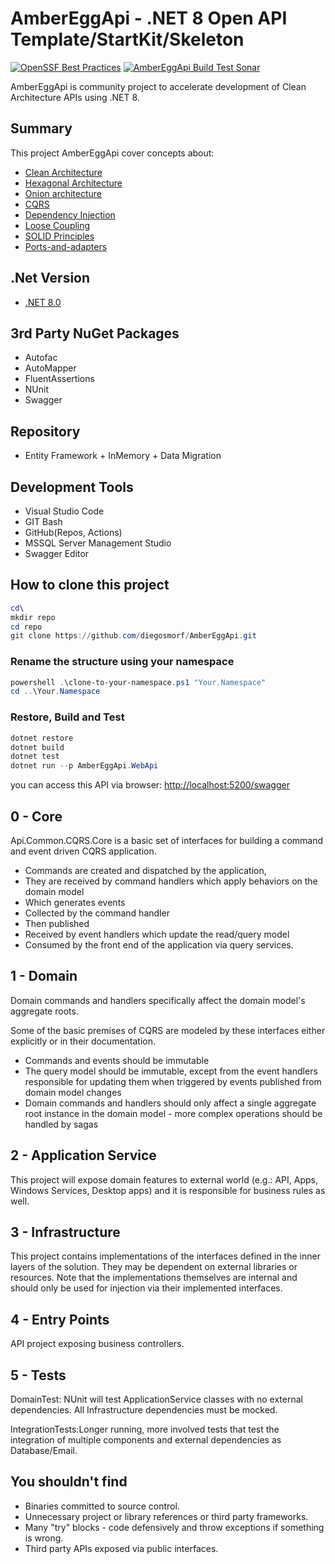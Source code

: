 # AmberEggApi - .NET 8 Open API Template/StartKit/Skeleton

[![OpenSSF Best Practices](https://www.bestpractices.dev/projects/9250/badge)](https://www.bestpractices.dev/projects/9250)
[![AmberEggApi Build Test Sonar](https://github.com/diegosmorf/AmberEggApi/actions/workflows/pipeline-build-main.yml/badge.svg)](https://github.com/diegosmorf/AmberEggApi/actions/workflows/pipeline-build-main.yml)

AmberEggApi is community project to accelerate development of  Clean Architecture APIs using .NET 8.

## Summary

This project AmberEggApi cover concepts about:  

- [Clean Architecture](https://8thlight.com/blog/uncle-bob/2012/08/13/the-clean-architecture.html)
- [Hexagonal Architecture](http://alistair.cockburn.us/Hexagonal+architecture)
- [Onion architecture](http://jeffreypalermo.com/blog/the-onion-architecture-part-1/)
- [CQRS](http://www.codeproject.com/Articles/555855/Introduction-to-CQRS)
- [Dependency Injection](http://en.wikipedia.org/wiki/Dependency_injection)
- [Loose Coupling](http://en.wikipedia.org/wiki/Loose_coupling)
- [SOLID Principles](http://en.wikipedia.org/wiki/SOLID_%28object-oriented_design%29)
- [Ports-and-adapters](http://www.dossier-andreas.net/software_architecture/ports_and_adapters.html)

## .Net Version

- [.NET 8.0](https://dotnet.microsoft.com/en-us/download)

## 3rd Party NuGet Packages

- Autofac
- AutoMapper
- FluentAssertions
- NUnit
- Swagger

## Repository

- Entity Framework + InMemory + Data Migration

## Development Tools

- Visual Studio Code
- GIT Bash
- GitHub(Repos, Actions)
- MSSQL Server Management Studio
- Swagger Editor  

## How to clone this project

```Powershell
cd\
mkdir repo
cd repo
git clone https://github.com/diegosmorf/AmberEggApi.git
```

### Rename the structure using your namespace

```Powershell
powershell .\clone-to-your-namespace.ps1 "Your.Namespace"
cd ..\Your.Namespace
```

### Restore, Build and Test

```Powershell
dotnet restore
dotnet build
dotnet test
dotnet run --p AmberEggApi.WebApi

```

you can access this API via browser: <http://localhost:5200/swagger>

## 0 - Core

Api.Common.CQRS.Core is a basic set of interfaces for building a command and event driven CQRS application.

- Commands are created and dispatched by the application,
- They are received by command handlers which apply behaviors on the domain model
- Which generates events
- Collected by the command handler
- Then published
- Received by event handlers which update the read/query model
- Consumed by the front end of the application via query services.

## 1 - Domain

Domain commands and handlers specifically affect the domain model's aggregate roots.

Some of the basic premises of CQRS are modeled by these interfaces either explicitly or in their documentation.

- Commands and events should be immutable
- The query model should be immutable, except from the event handlers responsible for updating them when triggered by events published from domain model changes
- Domain commands and handlers should only affect a single aggregate root instance in the domain model - more complex operations should be handled by sagas

## 2 - Application Service

This project will expose domain features to external world (e.g.: API, Apps, Windows Services, Desktop apps) and it is responsible for business rules as well.

## 3 - Infrastructure

This project contains implementations of the interfaces defined in the inner layers of the solution. They may be dependent on external libraries or resources. Note that the implementations themselves are internal and should only be used for injection via their implemented interfaces.

## 4 - Entry Points

API project exposing business controllers.

## 5 - Tests

DomainTest: NUnit will test ApplicationService classes with no external dependencies. All Infrastructure dependencies must be mocked.

IntegrationTests:Longer running, more involved tests that test the integration of multiple components and external dependencies as Database/Email.

## You shouldn't find

- Binaries committed to source control.
- Unnecessary project or library references or third party frameworks.
- Many "try" blocks - code defensively and throw exceptions if something is wrong.
- Third party APIs exposed via public interfaces.
